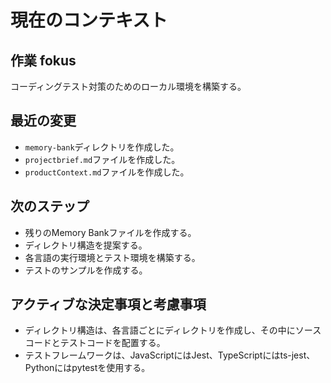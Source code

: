 # 現在のコンテキスト

## 作業 fokus
コーディングテスト対策のためのローカル環境を構築する。

## 最近の変更
- `memory-bank`ディレクトリを作成した。
- `projectbrief.md`ファイルを作成した。
- `productContext.md`ファイルを作成した。

## 次のステップ
- 残りのMemory Bankファイルを作成する。
- ディレクトリ構造を提案する。
- 各言語の実行環境とテスト環境を構築する。
- テストのサンプルを作成する。

## アクティブな決定事項と考慮事項
- ディレクトリ構造は、各言語ごとにディレクトリを作成し、その中にソースコードとテストコードを配置する。
- テストフレームワークは、JavaScriptにはJest、TypeScriptにはts-jest、Pythonにはpytestを使用する。
